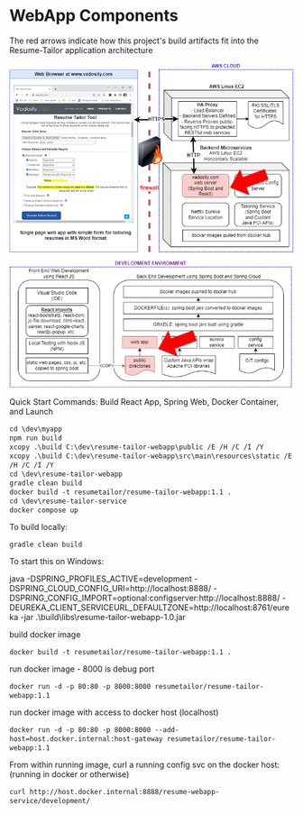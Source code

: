 # WebApp Components

The red arrows indicate how this project's build artifacts fit into the Resume-Tailor application architecture

<img src="vadosity-webapp.drawio.png"></img>


Quick Start Commands: Build React App, Spring Web, Docker Container, and Launch

	cd \dev\myapp
	npm run build
	xcopy .\build C:\dev\resume-tailor-webapp\public /E /H /C /I /Y
	xcopy .\build C:\dev\resume-tailor-webapp\src\main\resources\static /E /H /C /I /Y
	cd \dev\resume-tailor-webapp
	gradle clean build
	docker build -t resumetailor/resume-tailor-webapp:1.1 .
	cd \dev\resume-tailor-service
	docker compose up
	

To build locally:
	
	gradle clean build


To start this on Windows:

java -DSPRING_PROFILES_ACTIVE=development -DSPRING_CLOUD_CONFIG_URI=http://localhost:8888/ -DSPRING_CONFIG_IMPORT=optional:configserver:http://localhost:8888/ -DEUREKA_CLIENT_SERVICEURL_DEFAULTZONE=http://localhost:8761/eureka -jar .\build\libs\resume-tailor-webapp-1.0.jar

build docker image

	docker build -t resumetailor/resume-tailor-webapp:1.1 .
	
run docker image - 8000 is debug port

	docker run -d -p 80:80 -p 8000:8000 resumetailor/resume-tailor-webapp:1.1
	
run docker image with access to docker host (localhost)

	docker run -d -p 80:80 -p 8000:8000 --add-host=host.docker.internal:host-gateway resumetailor/resume-tailor-webapp:1.1

From within running image, curl a running config svc on the docker host:  (running in docker or otherwise)

	curl http://host.docker.internal:8888/resume-webapp-service/development/	
